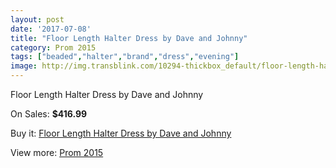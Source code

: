 ```yaml
---
layout: post
date: '2017-07-08'
title: "Floor Length Halter Dress by Dave and Johnny"
category: Prom 2015
tags: ["beaded","halter","brand","dress","evening"]
image: http://img.transblink.com/10294-thickbox_default/floor-length-halter-dress-by-dave-and-johnny.jpg
---
```

Floor Length Halter Dress by Dave and Johnny

On Sales: **$416.99**
<a href="https://www.transblink.com/en/prom-2015/3347-floor-length-halter-dress-by-dave-and-johnny.html"><amp-img layout="responsive" width="600" height="600" src="//img.transblink.com/10294-thickbox_default/floor-length-halter-dress-by-dave-and-johnny.jpg" alt="Floor Length Halter Dress by Dave and Johnny 0" /></a>
<a href="https://www.transblink.com/en/prom-2015/3347-floor-length-halter-dress-by-dave-and-johnny.html"><amp-img layout="responsive" width="600" height="600" src="//img.transblink.com/10295-thickbox_default/floor-length-halter-dress-by-dave-and-johnny.jpg" alt="Floor Length Halter Dress by Dave and Johnny 1" /></a>

Buy it: [Floor Length Halter Dress by Dave and Johnny](https://www.transblink.com/en/prom-2015/3347-floor-length-halter-dress-by-dave-and-johnny.html "Floor Length Halter Dress by Dave and Johnny")

View more: [Prom 2015](https://www.transblink.com/en/10-prom-2015 "Prom 2015")